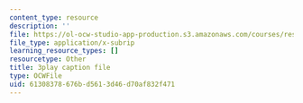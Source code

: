 ```yaml
---
content_type: resource
description: ''
file: https://ol-ocw-studio-app-production.s3.amazonaws.com/courses/res-18-009-learn-differential-equations-up-close-with-gilbert-strang-and-cleve-moler-fall-2015/61308378676bd5613d46d70af832f471_LwSk9M5lJx4.srt
file_type: application/x-subrip
learning_resource_types: []
resourcetype: Other
title: 3play caption file
type: OCWFile
uid: 61308378-676b-d561-3d46-d70af832f471
---
```

